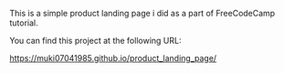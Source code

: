 This is a simple product landing page i did as a part of FreeCodeCamp tutorial.

You can find this project at the following URL:

https://muki07041985.github.io/product_landing_page/
